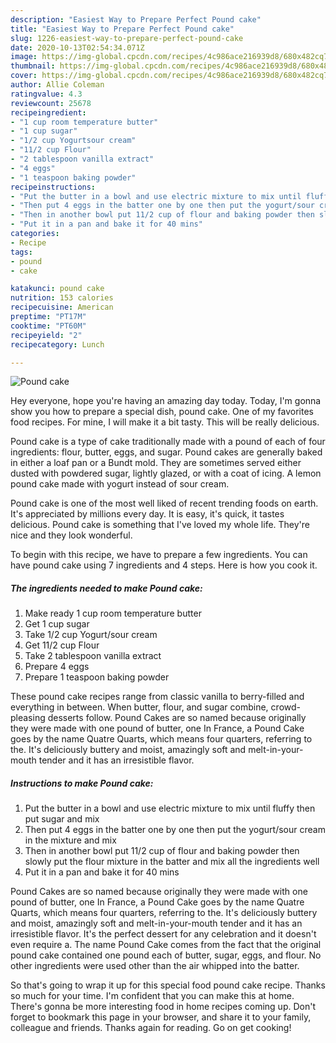 ```yaml
---
description: "Easiest Way to Prepare Perfect Pound cake"
title: "Easiest Way to Prepare Perfect Pound cake"
slug: 1226-easiest-way-to-prepare-perfect-pound-cake
date: 2020-10-13T02:54:34.071Z
image: https://img-global.cpcdn.com/recipes/4c986ace216939d8/680x482cq70/pound-cake-recipe-main-photo.jpg
thumbnail: https://img-global.cpcdn.com/recipes/4c986ace216939d8/680x482cq70/pound-cake-recipe-main-photo.jpg
cover: https://img-global.cpcdn.com/recipes/4c986ace216939d8/680x482cq70/pound-cake-recipe-main-photo.jpg
author: Allie Coleman
ratingvalue: 4.3
reviewcount: 25678
recipeingredient:
- "1 cup room temperature butter"
- "1 cup sugar"
- "1/2 cup Yogurtsour cream"
- "11/2 cup Flour"
- "2 tablespoon vanilla extract"
- "4 eggs"
- "1 teaspoon baking powder"
recipeinstructions:
- "Put the butter in a bowl and use electric mixture to mix until fluffy then put sugar and mix"
- "Then put 4 eggs in the batter one by one then put the yogurt/sour cream in the mixture and mix"
- "Then in another bowl put 11/2 cup of flour and baking powder then slowly put the flour mixture in the batter and mix all the ingredients well"
- "Put it in a pan and bake it for 40 mins"
categories:
- Recipe
tags:
- pound
- cake

katakunci: pound cake 
nutrition: 153 calories
recipecuisine: American
preptime: "PT17M"
cooktime: "PT60M"
recipeyield: "2"
recipecategory: Lunch

---
```



![Pound cake](https://img-global.cpcdn.com/recipes/4c986ace216939d8/680x482cq70/pound-cake-recipe-main-photo.jpg)

Hey everyone, hope you're having an amazing day today. Today, I'm gonna show you how to prepare a special dish, pound cake. One of my favorites food recipes. For mine, I will make it a bit tasty. This will be really delicious.

Pound cake is a type of cake traditionally made with a pound of each of four ingredients: flour, butter, eggs, and sugar. Pound cakes are generally baked in either a loaf pan or a Bundt mold. They are sometimes served either dusted with powdered sugar, lightly glazed, or with a coat of icing. A lemon pound cake made with yogurt instead of sour cream.

Pound cake is one of the most well liked of recent trending foods on earth. It's appreciated by millions every day. It is easy, it's quick, it tastes delicious. Pound cake is something that I've loved my whole life. They're nice and they look wonderful.


To begin with this recipe, we have to prepare a few ingredients. You can have pound cake using 7 ingredients and 4 steps. Here is how you cook it.

<!--inarticleads1-->

##### The ingredients needed to make Pound cake:

1. Make ready 1 cup room temperature butter
1. Get 1 cup sugar
1. Take 1/2 cup Yogurt/sour cream
1. Get 11/2 cup Flour
1. Take 2 tablespoon vanilla extract
1. Prepare 4 eggs
1. Prepare 1 teaspoon baking powder


These pound cake recipes range from classic vanilla to berry-filled and everything in between. When butter, flour, and sugar combine, crowd-pleasing desserts follow. Pound Cakes are so named because originally they were made with one pound of butter, one In France, a Pound Cake goes by the name Quatre Quarts, which means four quarters, referring to the. It&#39;s deliciously buttery and moist, amazingly soft and melt-in-your-mouth tender and it has an irresistible flavor. 

<!--inarticleads2-->

##### Instructions to make Pound cake:

1. Put the butter in a bowl and use electric mixture to mix until fluffy then put sugar and mix
1. Then put 4 eggs in the batter one by one then put the yogurt/sour cream in the mixture and mix
1. Then in another bowl put 11/2 cup of flour and baking powder then slowly put the flour mixture in the batter and mix all the ingredients well
1. Put it in a pan and bake it for 40 mins


Pound Cakes are so named because originally they were made with one pound of butter, one In France, a Pound Cake goes by the name Quatre Quarts, which means four quarters, referring to the. It&#39;s deliciously buttery and moist, amazingly soft and melt-in-your-mouth tender and it has an irresistible flavor. It&#39;s the perfect dessert for any celebration and it doesn&#39;t even require a. The name Pound Cake comes from the fact that the original pound cake contained one pound each of butter, sugar, eggs, and flour. No other ingredients were used other than the air whipped into the batter. 

So that's going to wrap it up for this special food pound cake recipe. Thanks so much for your time. I'm confident that you can make this at home. There's gonna be more interesting food in home recipes coming up. Don't forget to bookmark this page in your browser, and share it to your family, colleague and friends. Thanks again for reading. Go on get cooking!
